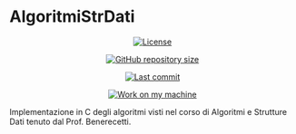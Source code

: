 # AlgoritmiStrDati

<div align="center">

  <!-- License -->
  <a href="https://github.com/gyus-e/AlgoritmiStrDati/LICENSE"
          ><img
              src="https://img.shields.io/badge/License-GPL_v3-blue.svg?style=for-the-badge&color=red"
              alt="License"
      /></a>

  <!-- Repository Size -->
  <a href="https://github.com/gyus-e/AlgoritmiStrDati/archive/refs/heads/main.zip"
          ><img
              src="https://img.shields.io/github/repo-size/gyus-e/AlgoritmiStrDati?style=for-the-badge"
              alt="GitHub repository size"
      /></a>

  <!-- Last commit -->
  <a href="https://github.com/gyus-e/AlgoritmiStrDati/commits/main"
          ><img
              src="https://img.shields.io/github/last-commit/gyus-e/AlgoritmiStrDati?style=for-the-badge"
              alt="Last commit"
      /></a>
 <!-- Work on my machine -->
 <a href="https://img.shields.io/badge/WORKS%20ON-MY%20MACHINE-red?style=for-the-badge"
           ><img
             src="https://img.shields.io/badge/WORKS%20ON-MY%20MACHINE-red?style=for-the-badge"
             alt="Work on my machine"
      /></a>
</div>

Implementazione in C degli algoritmi visti nel corso di Algoritmi e Strutture Dati tenuto dal Prof. Benerecetti.
